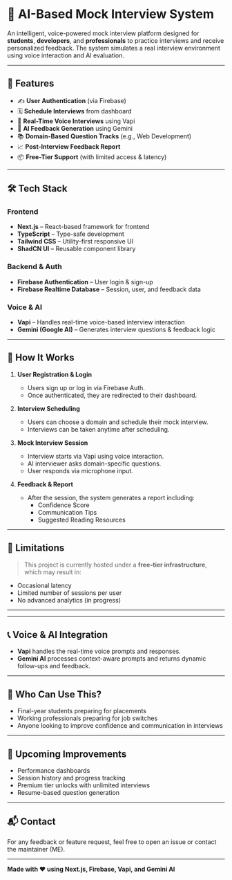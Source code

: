 # 🧠 AI-Based Mock Interview System

An intelligent, voice-powered mock interview platform designed for **students**, **developers**, and **professionals** to practice interviews and receive personalized feedback. The system simulates a real interview environment using voice interaction and AI evaluation.

---

## 🚀 Features

- ✍️ **User Authentication** (via Firebase)
- 🗓️ **Schedule Interviews** from dashboard
- 🎤 **Real-Time Voice Interviews** using Vapi
- 🤖 **AI Feedback Generation** using Gemini
- 📚 **Domain-Based Question Tracks** (e.g., Web Development)
- 📈 **Post-Interview Feedback Report**
- 📦 **Free-Tier Support** (with limited access & latency)

---

## 🛠️ Tech Stack

### Frontend
- **Next.js** – React-based framework for frontend
- **TypeScript** – Type-safe development
- **Tailwind CSS** – Utility-first responsive UI
- **ShadCN UI** – Reusable component library

### Backend & Auth
- **Firebase Authentication** – User login & sign-up
- **Firebase Realtime Database** – Session, user, and feedback data

### Voice & AI
- **Vapi** – Handles real-time voice-based interview interaction
- **Gemini (Google AI)** – Generates interview questions & feedback logic

---

## 🧩 How It Works

1. **User Registration & Login**
   - Users sign up or log in via Firebase Auth.
   - Once authenticated, they are redirected to their dashboard.

2. **Interview Scheduling**
   - Users can choose a domain and schedule their mock interview.
   - Interviews can be taken anytime after scheduling.

3. **Mock Interview Session**
   - Interview starts via Vapi using voice interaction.
   - AI interviewer asks domain-specific questions.
   - User responds via microphone input.

4. **Feedback & Report**
   - After the session, the system generates a report including:
     - Confidence Score
     - Communication Tips
     - Suggested Reading Resources

---

## 📌 Limitations

> This project is currently hosted under a **free-tier infrastructure**, which may result in:
- Occasional latency
- Limited number of sessions per user
- No advanced analytics (in progress)

---


---

## 📞 Voice & AI Integration

- **Vapi** handles the real-time voice prompts and responses.
- **Gemini AI** processes context-aware prompts and returns dynamic follow-ups and feedback.

---

## 👥 Who Can Use This?

- Final-year students preparing for placements
- Working professionals preparing for job switches
- Anyone looking to improve confidence and communication in interviews

---

## 📌 Upcoming Improvements

- Performance dashboards
- Session history and progress tracking
- Premium tier unlocks with unlimited interviews
- Resume-based question generation

---

## 📬 Contact

For any feedback or feature request, feel free to open an issue or contact the maintainer (ME).

---

**Made with ❤️ using Next.js, Firebase, Vapi, and Gemini AI**

